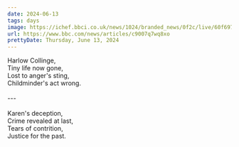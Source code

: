 ```yaml
---
date: 2024-06-13
tags: days
image: https://ichef.bbci.co.uk/news/1024/branded_news/0f2c/live/60f697b0-1203-11ef-82e8-cd354766a224.png
url: https://www.bbc.com/news/articles/c9007q7wq8xo
prettyDate: Thursday, June 13, 2024
---
```

Harlow Collinge,  <br>Tiny life now gone,  <br>Lost to anger's sting,  <br>Childminder's act wrong.<br><br>---<br><br>Karen's deception,  <br>Crime revealed at last,  <br>Tears of contrition,  <br>Justice for the past.